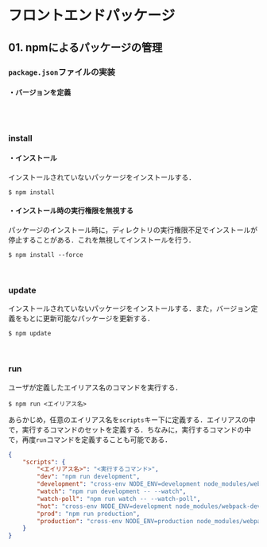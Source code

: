 # フロントエンドパッケージ

## 01. npmによるパッケージの管理

### ```package.json```ファイルの実装

#### ・バージョンを定義

```json

```

<br>

### install

#### ・インストール

インストールされていないパッケージをインストールする．

```shell
$ npm install
```

#### ・インストール時の実行権限を無視する

パッケージのインストール時に，ディレクトリの実行権限不足でインストールが停止することがある．これを無視してインストールを行う．

```shell
$ npm install --force
```

<br>

### update

インストールされていないパッケージをインストールする．また，バージョン定義をもとに更新可能なパッケージを更新する．

```shell
$ npm update
```

<br>

### run

ユーザが定義したエイリアス名のコマンドを実行する．

```shell
$ npm run <エイリアス名>
```

あらかじめ，任意のエイリアス名を```scripts```キー下に定義する．エイリアスの中で，実行するコマンドのセットを定義する．ちなみに，実行するコマンドの中で，再度```run```コマンドを定義することも可能である．

```json
{
    "scripts": {
        "<エイリアス名>": "<実行するコマンド>",
        "dev": "npm run development",
        "development": "cross-env NODE_ENV=development node_modules/webpack/bin/webpack.js --progress --hide-modules --config=node_modules/laravel-mix/setup/webpack.config.js",
        "watch": "npm run development -- --watch",
        "watch-poll": "npm run watch -- --watch-poll",
        "hot": "cross-env NODE_ENV=development node_modules/webpack-dev-server/bin/webpack-dev-server.js --inline --hot --disable-host-check --config=node_modules/laravel-mix/setup/webpack.config.js",
        "prod": "npm run production",
        "production": "cross-env NODE_ENV=production node_modules/webpack/bin/webpack.js --no-progress --hide-modules --config=node_modules/laravel-mix/setup/webpack.config.js"
    }
}
```